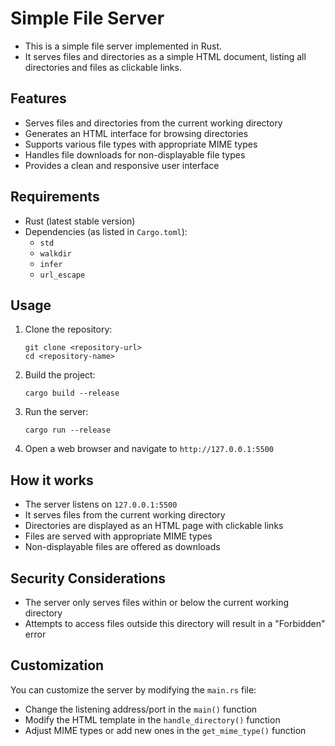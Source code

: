 # Simple File Server

- This is a simple file server implemented in Rust. 
- It serves files and directories as a simple HTML document, listing all directories and files as clickable links.

## Features

- Serves files and directories from the current working directory
- Generates an HTML interface for browsing directories
- Supports various file types with appropriate MIME types
- Handles file downloads for non-displayable file types
- Provides a clean and responsive user interface

## Requirements

- Rust (latest stable version)
- Dependencies (as listed in `Cargo.toml`):
  - `std`
  - `walkdir`
  - `infer`
  - `url_escape`

## Usage

1. Clone the repository:
   ```
   git clone <repository-url>
   cd <repository-name>
   ```

2. Build the project:
   ```
   cargo build --release
   ```

3. Run the server:
   ```
   cargo run --release
   ```

4. Open a web browser and navigate to `http://127.0.0.1:5500`

## How it works

- The server listens on `127.0.0.1:5500`
- It serves files from the current working directory
- Directories are displayed as an HTML page with clickable links
- Files are served with appropriate MIME types
- Non-displayable files are offered as downloads

## Security Considerations

- The server only serves files within or below the current working directory
- Attempts to access files outside this directory will result in a "Forbidden" error

## Customization

You can customize the server by modifying the `main.rs` file:

- Change the listening address/port in the `main()` function
- Modify the HTML template in the `handle_directory()` function
- Adjust MIME types or add new ones in the `get_mime_type()` function